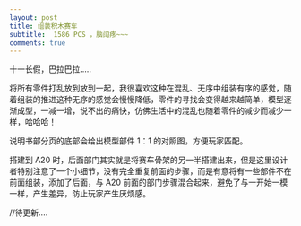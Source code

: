 ```yaml
---
layout: post
title: 组装积木赛车
subtitle:  1586 PCS ，脑阔疼~~~
comments: true
---
```


十一长假，巴拉巴拉.....

将所有零件打乱放到放到一起，我很喜欢这种在混乱、无序中组装有序的感觉，随着组装的推进这种无序的感觉会慢慢降低，零件的寻找会变得越来越简单，模型逐渐成型，一减一增，说不出的痛快，仿佛生活中的混乱也随着零件的减少而减少一样，哈哈哈！

说明书部分页的底部会给出模型部件 1：1 的对照图，方便玩家匹配。



搭建到 A20 时，后面部门其实就是将赛车骨架的另一半搭建出来，但是这里设计者特别注意了一个小细节，没有完全重复前面的步骤，而是有意将有一些部件不在前面组装，添加了后面，与 A20 前面的部门步骤混合起来，避免了与一开始一模一样，产生差异，防止玩家产生厌烦感。

//待更新....


